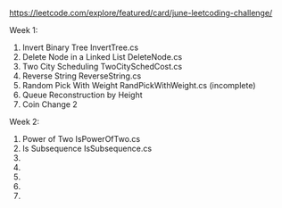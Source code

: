 https://leetcode.com/explore/featured/card/june-leetcoding-challenge/

Week 1:
1) Invert Binary Tree               InvertTree.cs
2) Delete Node in a Linked List     DeleteNode.cs
3) Two City Scheduling              TwoCitySchedCost.cs
4) Reverse String                   ReverseString.cs
5) Random Pick With Weight          RandPickWithWeight.cs       (incomplete)
6) Queue Reconstruction by Height   
7) Coin Change 2                    

Week 2:
1) Power of Two                     IsPowerOfTwo.cs
2) Is Subsequence                   IsSubsequence.cs
3) 
4) 
5) 
6) 
7) 
